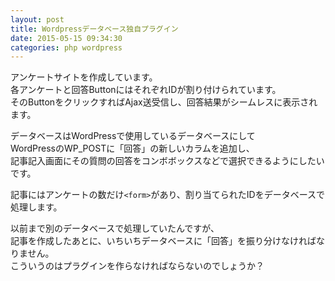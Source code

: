 ```yaml
---
layout: post
title: Wordpressデータベース独自プラグイン
date: 2015-05-15 09:34:30
categories: php wordpress
---
```

<!-- {% raw %} -->
<p>アンケートサイトを作成しています。<br>
各アンケートと回答ButtonにはそれぞれIDが割り付けられています。<br>
そのButtonをクリックすればAjax送受信し、回答結果がシームレスに表示されます。</p>

<p>データベースはWordPressで使用しているデータベースにして<br>
WordPressのWP_POSTに「回答」の新しいカラムを追加し、<br>
記事記入画面にその質問の回答をコンボボックスなどで選択できるようにしたいです。</p>

<p>記事にはアンケートの数だけ<code>&lt;form&gt;</code>があり、割り当てられたIDをデータベースで処理します。</p>

<p>以前まで別のデータベースで処理していたんですが、<br>
記事を作成したあとに、いちいちデータベースに「回答」を振り分けなければなりません。<br>
こういうのはプラグインを作らなければならないのでしょうか？</p>
<!-- {% endraw %} -->

